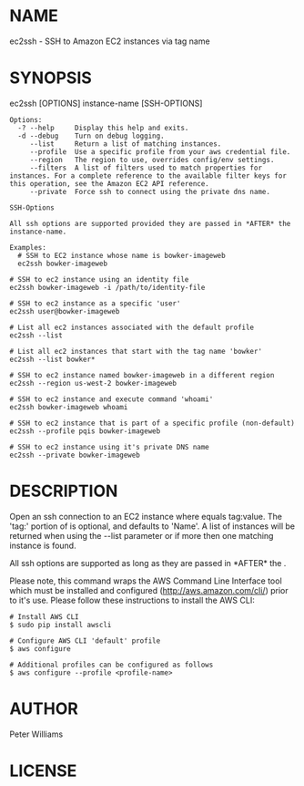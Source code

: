 # NAME

ec2ssh - SSH to Amazon EC2 instances via tag name

# SYNOPSIS

ec2ssh \[OPTIONS\] instance-name \[SSH-OPTIONS\]

    Options:
      -? --help     Display this help and exits.
      -d --debug    Turn on debug logging.
         --list     Return a list of matching instances.
         --profile  Use a specific profile from your aws credential file.
         --region   The region to use, overrides config/env settings.
         --filters  A list of filters used to match properties for instances. For a complete reference to the available filter keys for this operation, see the Amazon EC2 API reference.
         --private  Force ssh to connect using the private dns name. 
         
    SSH-Options

    All ssh options are supported provided they are passed in *AFTER* the instance-name.

    Examples:
      # SSH to EC2 instance whose name is bowker-imageweb
      ec2ssh bowker-imageweb

    # SSH to ec2 instance using an identity file
    ec2ssh bowker-imageweb -i /path/to/identity-file

    # SSH to ec2 instance as a specific 'user'
    ec2ssh user@bowker-imageweb

    # List all ec2 instances associated with the default profile
    ec2ssh --list

    # List all ec2 instances that start with the tag name 'bowker'
    ec2ssh --list bowker*

    # SSH to ec2 instance named bowker-imageweb in a different region
    ec2ssh --region us-west-2 bowker-imageweb

    # SSH to ec2 instance and execute command 'whoami'
    ec2ssh bowker-imageweb whoami

    # SSH to ec2 instance that is part of a specific profile (non-default)
    ec2ssh --profile pqis bowker-imageweb

    # SSH to ec2 instance using it's private DNS name
    ec2ssh --private bowker-imageweb

# DESCRIPTION

Open an ssh connection to an EC2 instance where <instance-name> equals
tag:value.  The 'tag:' portion of <instance-name> is optional, and defaults to
'Name'.  A list of instances will be returned when using the --list parameter
or if more then one matching instance is found.

All ssh options are supported as long as they are passed in \*AFTER\* the
<instance-name>.

Please note, this command wraps the AWS Command Line Interface tool which must
be installed and configured (http://aws.amazon.com/cli/) prior to it's use.
Please follow these instructions to install the AWS CLI:

    # Install AWS CLI
    $ sudo pip install awscli

    # Configure AWS CLI 'default' profile
    $ aws configure

    # Additional profiles can be configured as follows
    $ aws configure --profile <profile-name>

# AUTHOR

Peter Williams

# LICENSE
